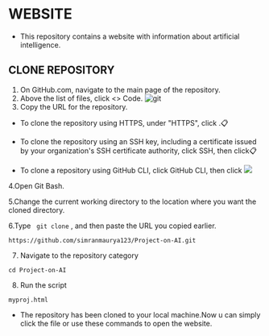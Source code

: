 # WEBSITE 

- This repository contains a website with information about artificial intelligence.

## CLONE REPOSITORY

1. On GitHub.com, navigate to the main page of the repository.
2. Above the list of files, click <> Code.
   ![git](https://docs.github.com/assets/cb-13128/mw-1440/images/help/repository/code-button.webp)
3. Copy the URL for the repository.

- To clone the repository using HTTPS, under "HTTPS", click .📋

- To clone the repository using an SSH key, including a certificate issued by your organization's SSH certificate authority, click SSH, then click📋

- To clone a repository using GitHub CLI, click GitHub CLI, then click 
![](https://docs.github.com/assets/cb-60499/mw-1440/images/help/repository/https-url-clone-cli.webp)

4.Open Git Bash.

5.Change the current working directory to the location where you want the cloned directory.

6.Type ``` git clone``` , and then paste the URL you copied earlier.

```
https://github.com/simranmaurya123/Project-on-AI.git

```
7. Navigate to the repository category
 
```
cd Project-on-AI

```
8. Run the script

```
myproj.html

```

- The repository has been cloned to your local machine.Now u can simply click the file or use these commands to open the website.
 

